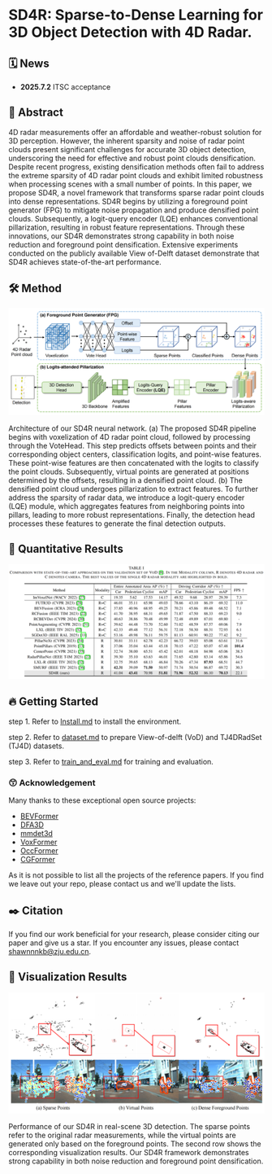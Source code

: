 
# SD4R: Sparse-to-Dense Learning for 3D Object Detection with 4D Radar.

## 🗓️ News

- **2025.7.2** ITSC acceptance

## 📜 Abstract
 
4D radar measurements offer an affordable and weather-robust solution for 3D perception. However, the inherent
sparsity and noise of radar point clouds present significant challenges for accurate 3D object detection, underscoring the
need for effective and robust point clouds densification. Despite recent progress, existing densification methods often fail to address the extreme sparsity of 4D radar point clouds and exhibit limited robustness when processing scenes with a small number of points. In this paper, we propose SD4R, a novel framework that transforms sparse radar point clouds into dense representations. SD4R begins by utilizing a foreground point generator (FPG) to mitigate noise propagation and produce densified point clouds. Subsequently, a logit-query encoder (LQE) enhances conventional pillarization, resulting in robust feature representations. Through these innovations, our SD4R demonstrates strong capability in both noise reduction and foreground point densification. Extensive experiments conducted on the publicly available View of-Delft dataset demonstrate that SD4R achieves state-of-the-art performance.

## 🛠️ Method

![overview](./docs/all_Figures/Framework.png)

Architecture of our SD4R neural network.
(a)  The proposed SD4R pipeline begins with voxelization of 4D radar point cloud, followed by processing through the VoteHead. This step predicts offsets between points and their corresponding object centers, classification logits, and point-wise features. These point-wise features are then concatenated with the logits to classify the point clouds. Subsequently, virtual points are generated at positions determined by the offsets, resulting in a densified point cloud. 
(b)  The densified point cloud undergoes pillarization to extract features. To further address the sparsity of radar data, we introduce a logit-query encoder (LQE) module, which aggregates features from neighboring points into pillars, leading to more robust representations. Finally, the detection head processes these features to generate the final detection outputs.

## 🍁 Quantitative Results

![View-of-Delft](./docs/all_Figures/Tab-VoD.png)

## 🔥 Getting Started

step 1. Refer to [Install.md](./docs/Guidance/Install.md) to install the environment.

step 2. Refer to [dataset.md](./docs/Guidance/dataset.md) to prepare View-of-delft (VoD) and TJ4DRadSet (TJ4D) datasets.

step 3. Refer to [train_and_eval.md](./docs/Guidance/train_and_eval.md) for training and evaluation.


### 😙 Acknowledgement

Many thanks to these exceptional open source projects:
- [BEVFormer](https://github.com/fundamentalvision/BEVFormer)
- [DFA3D](https://github.com/IDEA-Research/3D-deformable-attention.git)
- [mmdet3d](https://github.com/open-mmlab/mmdetection3d)
- [VoxFormer](https://github.com/NVlabs/VoxFormer.git)
- [OccFormer](https://github.com/zhangyp15/OccFormer.git)
- [CGFormer](https://github.com/pkqbajng/CGFormer)

As it is not possible to list all the projects of the reference papers. If you find we leave out your repo, please contact us and we'll update the lists.

## ✒️ Citation

If you find our work beneficial for your research, please consider citing our paper and give us a star. If you encounter any issues, please contact shawnnnkb@zju.edu.cn.

## 🐸 Visualization Results

![View-of-Delft](./docs/all_Figures/Visualization.png)

Performance of our SD4R in real-scene 3D detection. The sparse points refer to the original radar measurements, while the virtual points are generated only based on the foreground points. The second row shows the corresponding visualization results. Our SD4R framework demonstrates strong capability in both noise reduction and foreground point densification.

